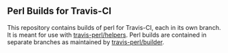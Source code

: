 Perl Builds for Travis-CI
-------------------------
This repository contains builds of perl for Travis-CI, each in its own branch.
It is meant for use with
[travis-perl/helpers](https://github.com/travis-perl/helpers).  Perl builds
are contained in separate branches as maintained by
[travis-perl/builder](https://github.com/travis-perl/builder).

